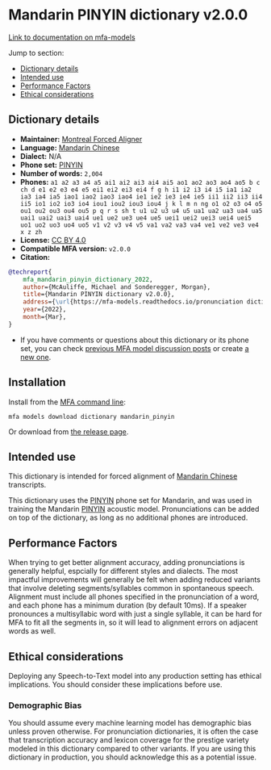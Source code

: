 
# Mandarin PINYIN dictionary v2.0.0

[Link to documentation on mfa-models](https://mfa-models.readthedocs.io/en/main/dictionary/mandarin_pinyin.html)

Jump to section:

- [Dictionary details](#dictionary-details)
- [Intended use](#intended-use)
- [Performance Factors](#performance-factors)
- [Ethical considerations](#ethical-considerations)

## Dictionary details

- **Maintainer:** [Montreal Forced Aligner](https://montreal-forced-aligner.readthedocs.io/)
- **Language:** [Mandarin Chinese](https://en.wikipedia.org/wiki/Mandarin_Chinese)
- **Dialect:** N/A
- **Phone set:** [PINYIN](https://en.wikipedia.org/wiki/Pinyin)
- **Number of words:** `2,004`
- **Phones:** `a1 a2 a3 a4 a5 ai1 ai2 ai3 ai4 ai5 ao1 ao2 ao3 ao4 ao5 b c ch d e1 e2 e3 e4 e5 ei1 ei2 ei3 ei4 f g h i1 i2 i3 i4 i5 ia1 ia2 ia3 ia4 ia5 iao1 iao2 iao3 iao4 ie1 ie2 ie3 ie4 ie5 ii1 ii2 ii3 ii4 ii5 io1 io2 io3 io4 iou1 iou2 iou3 iou4 j k l m n ng o1 o2 o3 o4 o5 ou1 ou2 ou3 ou4 ou5 p q r s sh t u1 u2 u3 u4 u5 ua1 ua2 ua3 ua4 ua5 uai1 uai2 uai3 uai4 ue1 ue2 ue3 ue4 ue5 uei1 uei2 uei3 uei4 uei5 uo1 uo2 uo3 uo4 uo5 v1 v2 v3 v4 v5 va1 va2 va3 va4 ve1 ve2 ve3 ve4 x z zh`
- **License:** [CC BY 4.0](https://github.com/MontrealCorpusTools/mfa-models/tree/main/dictionary/mandarin/PINYIN/v2.0.0/LICENSE)
- **Compatible MFA version:** `v2.0.0`
- **Citation:**

```bibtex
@techreport{
	mfa_mandarin_pinyin_dictionary_2022,
	author={McAuliffe, Michael and Sonderegger, Morgan},
	title={Mandarin PINYIN dictionary v2.0.0},
	address={\url{https://mfa-models.readthedocs.io/pronunciation dictionary/Mandarin/Mandarin PINYIN dictionary v2_0_0.html}},
	year={2022},
	month={Mar},
}
```

- If you have comments or questions about this dictionary or its phone set, you can check [previous MFA model discussion posts](https://github.com/MontrealCorpusTools/mfa-models/discussions?discussions_q=Mandarin+PINYIN+dictionary+v2.0.0) or create [a new one](https://github.com/MontrealCorpusTools/mfa-models/discussions/new).

## Installation

Install from the [MFA command line](https://montreal-forced-aligner.readthedocs.io/en/latest/user_guide/models/index.html):

```
mfa models download dictionary mandarin_pinyin
```

Or download from [the release page](https://github.com/MontrealCorpusTools/mfa-models/releases/tag/dictionary-mandarin_pinyin-v2.0.0).

## Intended use

This dictionary is intended for forced alignment of [Mandarin Chinese](https://en.wikipedia.org/wiki/Mandarin_Chinese) transcripts.

This dictionary uses the [PINYIN](https://en.wikipedia.org/wiki/Pinyin) phone set for Mandarin, and was used in training the Mandarin [PINYIN](https://en.wikipedia.org/wiki/Pinyin) acoustic model.
Pronunciations can be added on top of the dictionary, as long as no additional phones are introduced.

## Performance Factors

When trying to get better alignment accuracy, adding pronunciations is generally helpful, espcially for different styles and dialects.
The most impactful improvements will generally be felt when adding reduced variants that
involve deleting segments/syllables common in spontaneous speech.  Alignment must include all phones specified in the pronunciation of a word, and each phone has
a minimum duration (by default 10ms). If a speaker pronounces a multisyllabic word with just a single syllable, it can be hard for MFA to fit all the segments in,
so it will lead to alignment errors on adjacent words as well.

## Ethical considerations

Deploying any Speech-to-Text model into any production setting has ethical implications. You should consider these implications before use.

### Demographic Bias

You should assume every machine learning model has demographic bias unless proven otherwise.
For pronunciation dictionaries, it is often the case that transcription accuracy and lexicon coverage for the prestige variety modeled in this dictionary compared to other variants.
If you are using this dictionary in production, you should acknowledge this as a potential issue.
